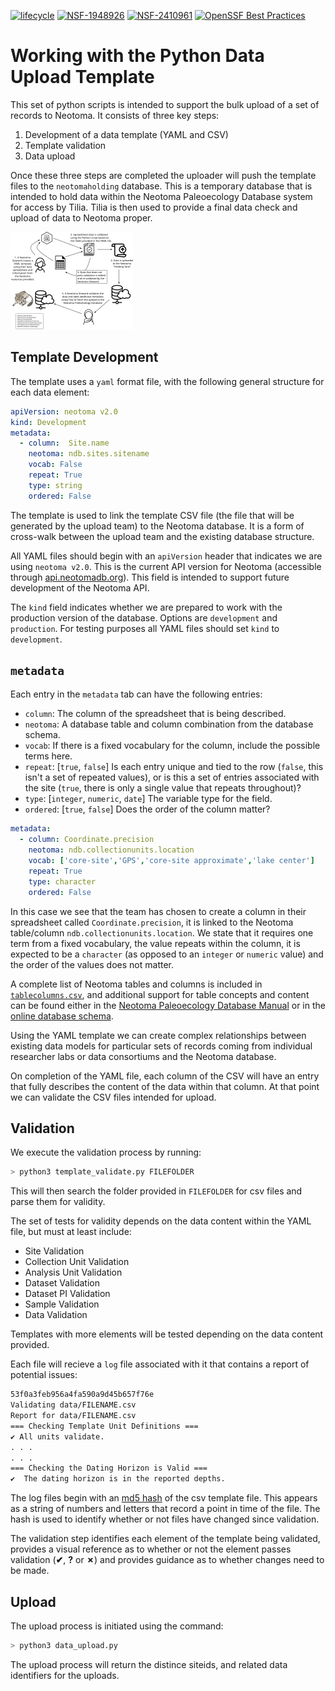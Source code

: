 <!-- badges: start -->
[![lifecycle](https://img.shields.io/badge/lifecycle-stable-orange.svg)](https://lifecycle.r-lib.org/articles/stages.html#stable)
[![NSF-1948926](https://img.shields.io/badge/NSF-1948926-blue.svg)](https://www.nsf.gov/awardsearch/showAward?AWD_ID=1948926)
[![NSF-2410961](https://img.shields.io/badge/NSF-2410961-blue.svg)](https://www.nsf.gov/awardsearch/showAward?AWD_ID=2410961)
[![OpenSSF Best Practices](https://www.bestpractices.dev/projects/11101/badge)](https://www.bestpractices.dev/projects/11101)
<!-- badges: end -->

# Working with the Python Data Upload Template

This set of python scripts is intended to support the bulk upload of a set of records to Neotoma. It consists of three key steps:

1. Development of a data template (YAML and CSV)
2. Template validation
3. Data upload

Once these three steps are completed the uploader will push the template files to the `neotomaholding` database. This is a temporary database that is intended to hold data within the Neotoma Paleoecology Database system for access by Tilia. Tilia is then used to provide a final data check and upload of data to Neotoma proper.

![The process of uploading records using the bulk uploader. Individuals follow the steps outlined above and described further in this README file.](img/BulkUploaderSchema.svg)

## Template Development

The template uses a `yaml` format file, with the following general structure for each data element:

```yaml
apiVersion: neotoma v2.0
kind: Development
metadata:
  - column:  Site.name
    neotoma: ndb.sites.sitename  
    vocab: False
    repeat: True
    type: string
    ordered: False
```

The template is used to link the template CSV file (the file that will be generated by the upload team) to the Neotoma database. It is a form of cross-walk between the upload team and the existing database structure.

All YAML files should begin with an `apiVersion` header that indicates we are using `neotoma v2.0`. This is the current API version for Neotoma (accessible through [api.neotomadb.org](https://api.neotomadb.org)). This field is intended to support future development of the Neotoma API.

The `kind` field indicates whether we are prepared to work with the production version of the database. Options are `development` and `production`. For testing purposes all YAML files should set `kind` to `development`.

## `metadata`

Each entry in the `metadata` tab can have the following entries:

* `column`:  The column of the spreadsheet that is being described.
* `neotoma`: A database table and column combination from the database schema.
* `vocab`: If there is a fixed vocabulary for the column, include the possible terms here.
* `repeat`: [`true`, `false`] Is each entry unique and tied to the row (`false`, this isn't a set of repeated values), or is this a set of entries associated with the site (`true`, there is only a single value that repeats throughout)?
* `type`: [`integer`, `numeric`, `date`] The variable type for the field.
* `ordered`: [`true`, `false`] Does the order of the column matter?

```yaml
metadata:
  - column: Coordinate.precision
    neotoma: ndb.collectionunits.location
    vocab: ['core-site','GPS','core-site approximate','lake center']
    repeat: True
    type: character
    ordered: False
```

In this case we see that the team has chosen to create a column in their spreadsheet called `Coordinate.precision`, it is linked to the Neotoma table/column `ndb.collectionunits.location`. We state that it requires one term from a fixed vocabulary, the value repeats within the column, it is expected to be a `character` (as opposed to an `integer` or `numeric` value) and the order of the values does not matter.

A complete list of Neotoma tables and columns is included in [`tablecolumns.csv`](docs/tablecolumns.csv), and additional support for table concepts and content can be found either in the [Neotoma Paleoecology Database Manual](https://open.neotomadb.org/manual) or in the [online database schema](https://open.neotomadb.org/dbschema).

Using the YAML template we can create complex relationships between existing data models for particular sets of records coming from individual researcher labs or data consortiums and the Neotoma database.

On completion of the YAML file, each column of the CSV will have an entry that fully describes the content of the data within that column. At that point we can validate the CSV files intended for upload.

## Validation

We execute the validation process by running:

```bash
> python3 template_validate.py FILEFOLDER
```

This will then search the folder provided in `FILEFOLDER` for csv files and parse them for validity.

The set of tests for validity depends on the data content within the YAML file, but must at least include:

* Site Validation
* Collection Unit Validation
* Analysis Unit Validation
* Dataset Validation
* Dataset PI Validation
* Sample Validation
* Data Validation

Templates with more elements will be tested depending on the data content provided.

Each file will recieve a `log` file associated with it that contains a report of potential issues:

```txt
53f0a3feb956a4fa590a9d45b657f76e
Validating data/FILENAME.csv
Report for data/FILENAME.csv
=== Checking Template Unit Definitions ===
✔ All units validate.
. . .
. . .
=== Checking the Dating Horizon is Valid ===
✔  The dating horizon is in the reported depths.
```

The log files begin with an [md5 hash](https://en.wikipedia.org/wiki/MD5) of the csv template file. This appears as a string of numbers and letters that record a point in time of the file. The hash is used to identify whether or not files have changed since validation.

The validation step identifies each element of the template being validated, provides a visual reference as to whether or not the element passes validation (**✔**, **?** or **✗**) and provides guidance as to whether changes need to be made.

## Upload

The upload process is initiated using the command:

```bash
> python3 data_upload.py
```

The upload process will return the distince siteids, and related data identifiers for the uploads.
